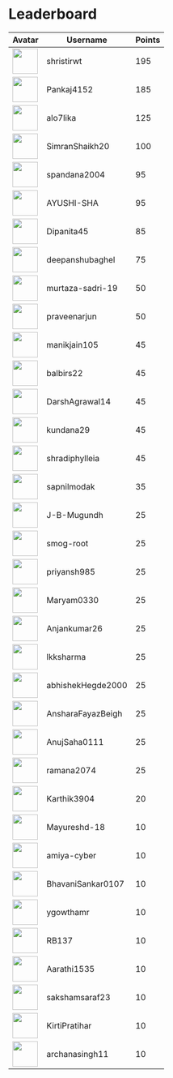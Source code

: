 # Leaderboard

| Avatar | Username | Points |
|--------|----------|--------|
| <img src="https://avatars.githubusercontent.com/u/161150398?v=4" width="50" height="50"> | shristirwt | 195 |
| <img src="https://avatars.githubusercontent.com/u/140732455?v=4" width="50" height="50"> | Pankaj4152 | 185 |
| <img src="https://avatars.githubusercontent.com/u/152315710?v=4" width="50" height="50"> | alo7lika | 125 |
| <img src="https://avatars.githubusercontent.com/u/141727239?v=4" width="50" height="50"> | SimranShaikh20 | 100 |
| <img src="https://avatars.githubusercontent.com/u/110383668?v=4" width="50" height="50"> | spandana2004 | 95 |
| <img src="https://avatars.githubusercontent.com/u/124066968?v=4" width="50" height="50"> | AYUSHI-SHA | 95 |
| <img src="https://avatars.githubusercontent.com/u/132455672?v=4" width="50" height="50"> | Dipanita45 | 85 |
| <img src="https://avatars.githubusercontent.com/u/92099428?v=4" width="50" height="50"> | deepanshubaghel | 75 |
| <img src="https://avatars.githubusercontent.com/u/151193465?v=4" width="50" height="50"> | murtaza-sadri-19 | 50 |
| <img src="https://avatars.githubusercontent.com/u/130534146?v=4" width="50" height="50"> | praveenarjun | 50 |
| <img src="https://avatars.githubusercontent.com/u/115030365?v=4" width="50" height="50"> | manikjain105 | 45 |
| <img src="https://avatars.githubusercontent.com/u/134789277?v=4" width="50" height="50"> | balbirs22 | 45 |
| <img src="https://avatars.githubusercontent.com/u/138677724?v=4" width="50" height="50"> | DarshAgrawal14 | 45 |
| <img src="https://avatars.githubusercontent.com/u/149463648?v=4" width="50" height="50"> | kundana29 | 45 |
| <img src="https://avatars.githubusercontent.com/u/118170804?v=4" width="50" height="50"> | shradiphylleia | 45 |
| <img src="https://avatars.githubusercontent.com/u/112485130?v=4" width="50" height="50"> | sapnilmodak | 35 |
| <img src="https://avatars.githubusercontent.com/u/98593517?v=4" width="50" height="50"> | J-B-Mugundh | 25 |
| <img src="https://avatars.githubusercontent.com/u/181578777?v=4" width="50" height="50"> | smog-root | 25 |
| <img src="https://avatars.githubusercontent.com/u/69795247?v=4" width="50" height="50"> | priyansh985 | 25 |
| <img src="https://avatars.githubusercontent.com/u/122341923?v=4" width="50" height="50"> | Maryam0330 | 25 |
| <img src="https://avatars.githubusercontent.com/u/123378236?v=4" width="50" height="50"> | Anjankumar26 | 25 |
| <img src="https://avatars.githubusercontent.com/u/147691266?v=4" width="50" height="50"> | lkksharma | 25 |
| <img src="https://avatars.githubusercontent.com/u/88794340?v=4" width="50" height="50"> | abhishekHegde2000 | 25 |
| <img src="https://avatars.githubusercontent.com/u/171241332?v=4" width="50" height="50"> | AnsharaFayazBeigh | 25 |
| <img src="https://avatars.githubusercontent.com/u/153378181?v=4" width="50" height="50"> | AnujSaha0111 | 25 |
| <img src="https://avatars.githubusercontent.com/u/170406999?v=4" width="50" height="50"> | ramana2074 | 25 |
| <img src="https://avatars.githubusercontent.com/u/182359908?v=4" width="50" height="50"> | Karthik3904 | 20 |
| <img src="https://avatars.githubusercontent.com/u/98738585?v=4" width="50" height="50"> | Mayureshd-18 | 10 |
| <img src="https://avatars.githubusercontent.com/u/182724034?v=4" width="50" height="50"> | amiya-cyber | 10 |
| <img src="https://avatars.githubusercontent.com/u/135859943?v=4" width="50" height="50"> | BhavaniSankar0107 | 10 |
| <img src="https://avatars.githubusercontent.com/u/68599050?v=4" width="50" height="50"> | ygowthamr | 10 |
| <img src="https://avatars.githubusercontent.com/u/161145698?v=4" width="50" height="50"> | RB137 | 10 |
| <img src="https://avatars.githubusercontent.com/u/121624731?v=4" width="50" height="50"> | Aarathi1535 | 10 |
| <img src="https://avatars.githubusercontent.com/u/122025299?v=4" width="50" height="50"> | sakshamsaraf23 | 10 |
| <img src="https://avatars.githubusercontent.com/u/167183967?v=4" width="50" height="50"> | KirtiPratihar | 10 |
| <img src="https://avatars.githubusercontent.com/u/114737464?v=4" width="50" height="50"> | archanasingh11 | 10 |
